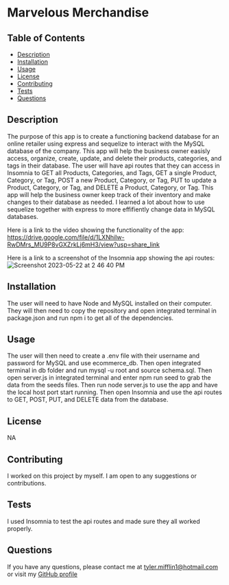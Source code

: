 # Marvelous Merchandise

## Table of Contents
* [Description](#description)
* [Installation](#installation)
* [Usage](#usage)
* [License](#license)
* [Contributing](#contributing)
* [Tests](#tests)
* [Questions](#questions)
## Description
The purpose of this app is to create a functioning backend database for an online retailer using express and sequelize to interact with the MySQL database of the company. This app will help the business owner easisly access, organize, create, update, and delete their products, categories, and tags in their database. The user will have api routes that they can access in Insomnia to GET all Products, Categories, and Tags, GET a single Product, Category, or Tag, POST a new Product, Category, or Tag, PUT to update a Product, Category, or Tag, and DELETE a Product, Category, or Tag. This app will help the business owner keep track of their inventory and make changes to their database as needed. I learned a lot about how to use sequelize together with express to more effifiently change data in MySQL databases.

Here is a link to the video showing the functionality of the app:
 https://drive.google.com/file/d/1LXNhiIw-RwDMrs_MU9P8vGXZrkLj6mH3/view?usp=share_link

 Here is a link to a screenshot of the Insomnia app showing the api routes:
 ![Screenshot 2023-05-22 at 2 46 40 PM](https://github.com/tylermifflin/Marvelous-Merchandise/assets/123903709/5f0779f5-b4b4-4a47-8a5d-3aabe3936bde)


## Installation
The user will need to have Node and MySQL installed on their computer. They will then need to copy the repository and open integrated terminal in package.json and run npm i to get all of the dependencies. 
## Usage
The user will then need to create a .env file with their username and password for MySQL and use ecommerce_db. Then open integrated terminal in db folder and run mysql -u root and source schema.sql. Then open server.js in integrated terminal and enter npm run seed to grab the data from the seeds files. Then run node server.js to use the app and have the local host port start running. Then open Insomnia and use the api routes to GET, POST, PUT, and DELETE data from the database. 
## License
NA
## Contributing
I worked on this project by myself. I am open to any suggestions or contributions.
## Tests
I used Insomnia to test the api routes and made sure they all worked properly.
## Questions
If you have any questions, please contact me at [tyler.mifflin1@hotmail.com](mailto:tyler.mifflin1@hotmail.com) or visit my [GitHub profile](https://github.com/tylermifflin)
